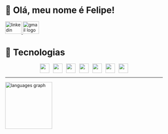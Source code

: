 
<h1>👋 Olá, meu nome é <strong>Felipe</strong>!</h1>
<a href="https://www.linkedin.com/in/felipecostasiq" target="_blank">
<img src="https://raw.githubusercontent.com/maurodesouza/profile-readme-generator/master/src/assets/icons/social/linkedin/default.svg" width="52" height="40" alt="linkedin logo" />
</a>
<a href="mailto:felipecostasiqu@gmail.com" target="_blank">
  <img src="https://raw.githubusercontent.com/maurodesouza/profile-readme-generator/master/src/assets/icons/social/gmail/default.svg" width="52" height="40" alt="gmail logo" />
</a>

<h1>🚀 Tecnologias</h1>
<div style="display: flex; flex-wrap: wrap; justify-content: center; gap: 12px;">
  <img src="https://skillicons.dev/icons?i=html" height="30" />
  <img src="https://skillicons.dev/icons?i=css" height="30"  />
  <img src="https://skillicons.dev/icons?i=javascript" height="30" />
  <img src="https://skillicons.dev/icons?i=react" height="30"  />
  <img src="https://skillicons.dev/icons?i=dotnet" height="30"/>
  <img src="https://skillicons.dev/icons?i=unity" height="30"/>
  <img src="https://skillicons.dev/icons?i=git"  height="30"/>
</div>
<hr>
<div>
  <img src="https://github-readme-stats.vercel.app/api/top-langs?username=FelipeCostaq&locale=en&hide_title=false&layout=compact&card_width=320&langs_count=5&theme=dracula&hide_border=false&order=2" height="150" alt="languages graph"  />
</div>






